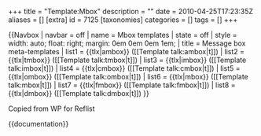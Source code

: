 +++
title = "Template:Mbox"
description = ""
date = 2010-04-25T17:23:35Z
aliases = []
[extra]
id = 7125
[taxonomies]
categories = []
tags = []
+++

{{Navbox
| navbar = off
| name = Mbox templates
| state = off
| style = width: auto; float: right; margin: 0em 0em 0em 1em;
| title = Message box 
 meta-templates
| list1 = {{tlx|ambox}}   ([[Template talk:ambox|t]])
| list2 = {{tlx|tmbox}}   ([[Template talk:tmbox|t]])
| list3 = {{tlx|imbox}}   ([[Template talk:imbox|t]])
| list4 = {{tlx|cmbox}}   ([[Template talk:cmbox|t]])
| list5 = {{tlx|ombox}}   ([[Template talk:ombox|t]])
| list6 = {{tlx|mbox}}   ([[Template talk:mbox|t]])
| list7 = {{tlx|fmbox}}   ([[Template talk:fmbox|t]])
| list8 = {{tlx|dmbox}}   ([[Template talk:dmbox|t]])
}}<noinclude>

Copied from WP for Reflist

{{documentation}}
<!-- Add categories and interwikis to the /doc subpage, not here! -->
</noinclude>

